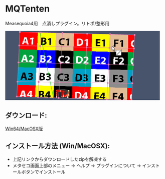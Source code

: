 # MQTenten
Measequoia4用　点消しプラグイン。リトポ/整形用

![](https://raw.githubusercontent.com/devil-tamachan/MQTenten/master/doc/MQTenTen.gif)


## ダウンロード:

[Win64/MacOSX版](https://github.com/devil-tamachan/MQTenten/releases)

## インストール方法 (Win/MacOSX):
 - 上記リンクからダウンロードしたzipを解凍する
 - メタセコ画面上部のメニュー → ヘルプ → プラグインについて → インストールボタンでインストール

